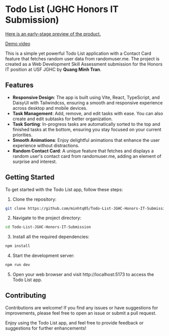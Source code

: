 # Todo List (JGHC Honors IT Submission)

[Here is an early-stage preview of the product.](https://todo-list-jghc-honors-it-submission.vercel.app/)

[Demo video](https://youtu.be/Fw4RR4zj_5c)

This is a simple yet powerful Todo List application with a Contact Card feature that fetches random user data from randomuser.me. The project is created as a Web Development Skill Assessment submission for the Honors IT position at USF JGHC by **Quang Minh Tran**.

## Features
- **Responsive Design**: The app is built using Vite, React, TypeScript, and DaisyUI with Tailwindcss, ensuring a smooth and responsive experience across desktop and mobile devices.
- **Task Management**: Add, remove, and edit tasks with ease. You can also create and edit subtasks for better organization.
- **Task Sorting**: In-progress tasks are automatically sorted to the top and finished tasks at the bottom, ensuring you stay focused on your current priorities.
- **Smooth Animations**: Enjoy delightful animations that enhance the user experience without distractions.
- **Random Contact Card**: A unique feature that fetches and displays a random user's contact card from randomuser.me, adding an element of surprise and interest.

## Getting Started
To get started with the Todo List app, follow these steps:

1. Clone the repository:
```bash
git clone https://github.com/minhtq05/Todo-List-JGHC-Honors-IT-Submission.git
```

2. Navigate to the project directory:
```bash
cd Todo-List-JGHC-Honors-IT-Submission
```

3. Install all the required dependencies:
```bash
npm install
```

4. Start the development server:
```bash
npm run dev
```

5. Open your web browser and visit http://localhost:5173 to access the Todo List app.


## Contributing

Contributions are welcome! If you find any issues or have suggestions for improvements, please feel free to open an issue or submit a pull request.

Enjoy using the Todo List app, and feel free to provide feedback or suggestions for further enhancements! 




